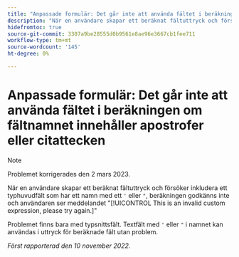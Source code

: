 ```yaml
---
title: "Anpassade formulär: Det går inte att använda fältet i beräkningen om fältnamnet innehåller citattecken eller en apostrof"
description: "När en användare skapar ett beräknat fältuttryck och försöker ta med ett typsnittsfält som har ett namn med apostrof eller citattecken, accepteras inte beräkningen och användaren ser meddelandet Detta är ett ogiltigt anpassat uttryck. Försök igen."
hidefromtoc: true
source-git-commit: 3307a9be28555d0b9561e8ae96e3667cb1fee711
workflow-type: tm+mt
source-wordcount: '145'
ht-degree: 0%

---
```



# Anpassade formulär: Det går inte att använda fältet i beräkningen om fältnamnet innehåller apostrofer eller citattecken

>[!NOTE]
>
>Problemet korrigerades den 2 mars 2023.

När en användare skapar ett beräknat fältuttryck och försöker inkludera ett typhuvudfält som har ett namn med ett `'` eller `"`, beräkningen godkänns inte och användaren ser meddelandet &quot;[!UICONTROL This is an invalid custom expression, please try again.]&quot;

Problemet finns bara med typsnittsfält. Textfält med `'` eller `"` i namnet kan användas i uttryck för beräknade fält utan problem.

_Först rapporterad den 10 november 2022._

